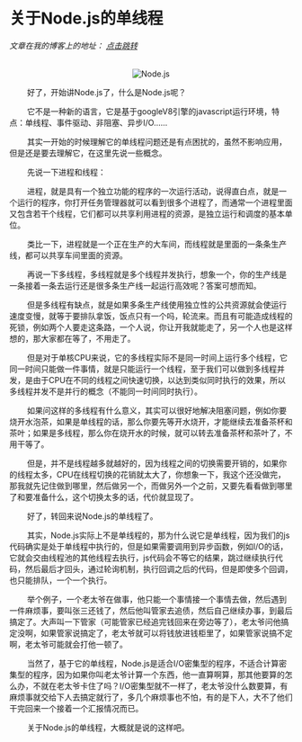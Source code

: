 # 关于Node.js的单线程
###### 文章在我的博客上的地址： [点击跳转](http://www.ershing.cn/singlethread/ "点击我")

<div align=center><img src="http://www.cc.ntu.edu.tw/chinese/epaper/0034/9/201509203409001.jpg" alt="Node.js" /></div>

        好了，开始讲Node.js了，什么是Node.js呢？

        它不是一种新的语言，它是基于googleV8引擎的javascript运行环境，特点：单线程、事件驱动、非阻塞、异步I/O……

        其实一开始的时候理解它的单线程问题还是有点困扰的，虽然不影响应用，但是还是要去理解它，在这里先说一些概念。

        先说一下进程和线程：

        进程，就是具有一个独立功能的程序的一次运行活动，说得直白点，就是一个运行的程序，你打开任务管理器就可以看到很多个进程了，而通常一个进程里面又包含若干个线程，它们都可以共享利用进程的资源，是独立运行和调度的基本单位。

        类比一下，进程就是一个正在生产的大车间，而线程就是里面的一条条生产线，都可以共享车间里面的资源。

        再说一下多线程，多线程就是多个线程并发执行，想象一个，你的生产线是一条接着一条去运行还是很多条生产线一起运行高效呢？答案可想而知。

        但是多线程有缺点，就是如果多条生产线使用独立性的公共资源就会使运行速度变慢，就等于要排队拿饭，饭点只有一个吗，轮流来。而且有可能造成线程的死锁，例如两个人要走这条路，一个人说，你让开我就能走了，另一个人也是这样想的，那大家都在等了，不用走了。

        但是对于单核CPU来说，它的多线程实际不是同一时间上运行多个线程，它同一时间只能做一件事情，就是只能运行一个线程，至于我们可以做到多线程并发，是由于CPU在不同的线程之间快速切换，以达到类似同时执行的效果，所以多线程并发不是并行的概念（不能同一时间同时执行）。

        如果问这样的多线程有什么意义，其实可以很好地解决阻塞问题，例如你要烧开水泡茶，如果是单线程的话，那么你要先等开水烧开，才能继续去准备茶杯和茶叶；如果是多线程，那么你在烧开水的时候，就可以转去准备茶杯和茶叶了，不用干等了。

        但是，并不是线程越多就越好的，因为线程之间的切换需要开销的，如果你的线程太多，CPU在线程切换的花销就太大了，你想象一下，我这个还没做完，那我就先记住做到哪里，然后做另一个，而做另外一个之前，又要先看看做到哪里了和要准备什么，这个切换太多的话，代价就显现了。

        好了，转回来说Node.js的单线程了。

        其实，Node.js实际上不是单线程的，那为什么说它是单线程，因为我们的js代码确实是处于单线程中执行的，但是如果需要调用到异步函数，例如I/O的话，它就会交由线程池的其他线程去执行，js代码会不等它的结果，跳过继续执行代码，然后最后才回头，通过轮询机制，执行回调之后的代码，但是即使多个回调，也只能排队，一个一个执行。

        举个例子，一个老太爷在做事，他只能一个事情接一个事情去做，然后遇到一件麻烦事，要叫张三还钱了，然后他叫管家去追债，然后自己继续办事，到最后搞定了。大声叫一下管家（可能管家已经追完钱回来在旁边等了），老太爷问他搞定没啊，如果管家说搞定了，老太爷就可以将钱放进钱柜里了，如果管家说搞不定啊，老太爷可能就会打他一顿了。

        当然了，基于它的单线程，Node.js是适合I/O密集型的程序，不适合计算密集型的程序，因为如果你叫老太爷计算一个东西，他一直算啊算，那其他要算的怎么办，不就在老太爷卡住了吗？I/O密集型就不一样了，老太爷没什么数要算，有麻烦事就交给下人去搞定就行了，多几个麻烦事也不怕，有的是下人，大不了他们干完回来一个接着一个汇报情况而已。

        关于Node.js的单线程，大概就是说的这样吧。


 
